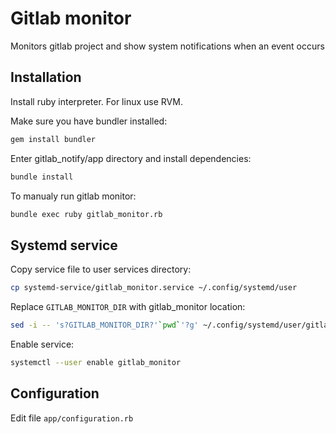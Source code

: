 # Gitlab monitor

Monitors gitlab project and show system notifications when an event occurs

## Installation

Install ruby interpreter. For linux use RVM.

Make sure you have bundler installed:

```sh
gem install bundler
```

Enter gitlab_notify/app directory and install dependencies:

```sh
bundle install
```

To manualy run gitlab monitor:

```sh
bundle exec ruby gitlab_monitor.rb
```

## Systemd service

Copy service file to user services directory:

```sh
cp systemd-service/gitlab_monitor.service ~/.config/systemd/user
```

Replace `GITLAB_MONITOR_DIR` with gitlab_monitor location:

```sh
sed -i -- 's?GITLAB_MONITOR_DIR?'`pwd`'?g' ~/.config/systemd/user/gitlab_monitor.service
```

Enable service:

```sh
systemctl --user enable gitlab_monitor
```

## Configuration

Edit file `app/configuration.rb`
